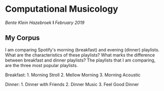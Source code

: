 # Computational Musicology
*Bente Klein Hazebroek*  **I**  *February 2019*

## My Corpus
I am comparing Spotify's morning (breakfast) and evening (dinner) playlists. What are the characteristics of these playlists? What marks the difference between breakfast and dinner playlists? The playlists that I am comparing, are the three most popular playlists. 

  Breakfast:
    1. Morning Stroll
    2. Mellow Morning
    3. Morning Acoustic
  
  Dinner: 
    1. Dinner with Friends
    2. Dinner Music
    3. Feel Good Dinner
